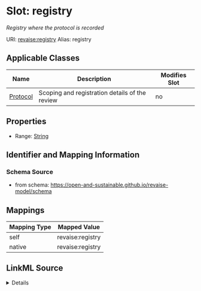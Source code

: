 

# Slot: registry 


_Registry where the protocol is recorded_





URI: [revaise:registry](https://open-and-sustainable.github.io/revaise-model/schema/registry)
Alias: registry

<!-- no inheritance hierarchy -->





## Applicable Classes

| Name | Description | Modifies Slot |
| --- | --- | --- |
| [Protocol](Protocol.md) | Scoping and registration details of the review |  no  |






## Properties

* Range: [String](String.md)




## Identifier and Mapping Information






### Schema Source


* from schema: https://open-and-sustainable.github.io/revaise-model/schema




## Mappings

| Mapping Type | Mapped Value |
| ---  | ---  |
| self | revaise:registry |
| native | revaise:registry |




## LinkML Source

<details>
```yaml
name: registry
description: Registry where the protocol is recorded
from_schema: https://open-and-sustainable.github.io/revaise-model/schema
rank: 1000
alias: registry
domain_of:
- Protocol
range: string

```
</details>
